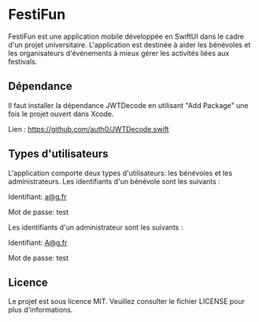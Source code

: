 # FestiFun

FestiFun est une application mobile développée en SwiftUI dans le cadre d'un projet universitaire. L'application est destinée à aider les bénévoles et les organisateurs d'événements à mieux gérer les activités liées aux festivals.

## Dépendance

Il faut installer la dépendance JWTDecode en utilisant "Add Package" une fois le projet ouvert dans Xcode.

Lien : https://github.com/auth0/JWTDecode.swift

## Types d'utilisateurs

L'application comporte deux types d'utilisateurs: les bénévoles et les administrateurs. Les identifiants d'un bénévole sont les suivants :

Identifiant: a@g.fr

Mot de passe: test

Les identifiants d'un administrateur sont les suivants :

Identifiant: A@g.fr

Mot de passe: test

## Licence

Le projet est sous licence MIT. Veuillez consulter le fichier LICENSE pour plus d'informations.

